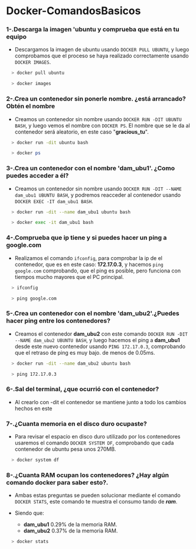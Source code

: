 # Docker-ComandosBasicos


### 1-.Descarga la imagen 'ubuntu y comprueba que está en tu equipo

+ Descargamos la imagen de ubuntu usando `DOCKER PULL UBUNTU`, y luego comprobamos que el proceso se haya realizado correctamente usando `DOCKER IMAGES`.

```bash
  > docker pull ubuntu

  > docker images
```
### 2-.Crea un contenedor sin ponerle nombre. ¿está arrancado? Obtén el nombre

+ Creamos un contenedor sin nombre usando `DOCKER RUN -DIT UBUNTU BASH`, y luego vemos el nombre con `DOCKER PS`. El nombre que se le da al contenedor será aleatorio, en este caso "**gracious_tu**".

```bash
  > docker run -dit ubuntu bash

  > docker ps
```

### 3-.Crea un contenedor con el nombre 'dam_ubu1'. ¿Como puedes acceder a él?

+ Creamos un contenedor sin nombre usando `DOCKER RUN -DIT --NAME dam_ubu1 UBUNTU BASH`, y podremos reacceder al contenedor usando `DOCKER EXEC -IT dam_ubu1 BASH`.

```bash
  > docker run -dit --name dam_ubu1 ubuntu bash

  > docker exec -it dam_ubu1 bash
```

### 4-.Comprueba que ip tiene y si puedes hacer un ping a google.com

+ Realizamos el comando `ifconfig`, para comprobar la ip de el contenedor, que es en este caso: **172.17.0.3**, y hacemos `ping google.com` comprobando, que el ping es posible, pero funciona con tiempos mucho mayores que el PC principal.

```bash
  > ifconfig

  > ping google.com
```

### 5-.Crea un contenedor con el nombre 'dam_ubu2'.¿Puedes hacer ping entre los contenedores?

+ Creamos el contenedor **dam_ubu2** con este comando `DOCKER RUN -DIT --NAME dam_ubu2 UBUNTU BASH`, y luego hacemos el ping a **dam_ubu1** desde este nuevo contenedor usando `PING 172.17.0.3`, comprobando que el retraso de ping es muy bajo. de menos de 0.05ms.

```bash
  > docker run -dit --name dam_ubu2 ubuntu bash

  > ping 172.17.0.3
```

### 6-.Sal del terminal, ¿que ocurrió con el contenedor?

+ Al crearlo con -dit el contenedor se mantiene junto a todo los cambios hechos en este

### 7-.¿Cuanta memoria en el disco duro ocupaste?

+ Para revisar el espacio en disco duro utilizado por los contenedores usaremos el comando `DOCKER SYSTEM DF`, comprobando que cada contenedor de ubuntu pesa unos 270MB.

```bash
  > docker system df
```

### 8-.¿Cuanta RAM ocupan los contenedores? ¿Hay algún comando docker para saber esto?.

+ Ambas estas preguntas se pueden solucionar mediante el comando `DOCKER STATS`, este comando te muestra el consumo tando de ***ram***.

+ Siendo que:

    - **dam_ubu1** 0.29% de la memoria RAM.
    - **dam_ubu2** 0.37% de la memoria RAM.

```bash
  > docker stats
```
